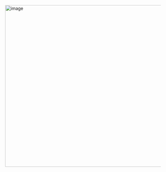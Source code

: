 <img width="522" alt="image" src="https://github.com/kallyl15/form-mentoria/assets/48924767/ec55f8c0-e608-4754-9eff-87c913b9f435">
